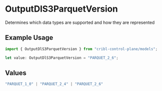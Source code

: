 # OutputDlS3ParquetVersion

Determines which data types are supported and how they are represented

## Example Usage

```typescript
import { OutputDlS3ParquetVersion } from "cribl-control-plane/models";

let value: OutputDlS3ParquetVersion = "PARQUET_2_6";
```

## Values

```typescript
"PARQUET_1_0" | "PARQUET_2_4" | "PARQUET_2_6"
```